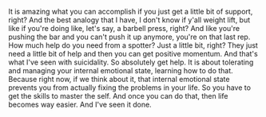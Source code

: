  It is amazing what you can accomplish if you just get a little bit of support, right? And the best analogy that I have, I don't know if y'all weight lift, but like if you're doing like, let's say, a barbell press, right? And like you're pushing the bar and you can't push it up anymore, you're on that last rep. How much help do you need from a spotter? Just a little bit, right? They just need a little bit of help and then you can get positive momentum. And that's what I've seen with suicidality. So absolutely get help. It is about tolerating and managing your internal emotional state, learning how to do that. Because right now, if we think about it, that internal emotional state prevents you from actually fixing the problems in your life. So you have to get the skills to master the self. And once you can do that, then life becomes way easier. And I've seen it done.